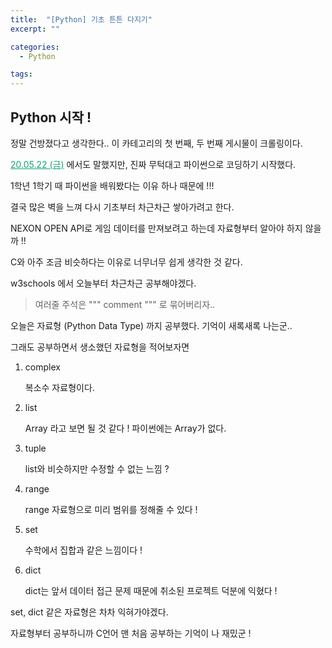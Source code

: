 ```yaml
---
title:  "[Python] 기초 튼튼 다지기"
excerpt: ""

categories:
  - Python

tags:
---
```


## Python 시작 !

정말 건방졌다고 생각한다.. 이 카테고리의 첫 번째, 두 번째 게시물이 크롤링이다.

<a href="https://nam-ki-bok.github.io/diary/200522TDL/" style="color:#0FA678">20.05.22 (금)</a> 에서도 말했지만, 진짜 무턱대고 파이썬으로 코딩하기 시작했다.

1학년 1학기 때 파이썬을 배워봤다는 이유 하나 때문에 !!!

결국 많은 벽을 느껴 다시 기초부터 차근차근 쌓아가려고 한다.

NEXON OPEN API로 게임 데이터를 만져보려고 하는데 자료형부터 알아야 하지 않을까 !!

C와 아주 조금 비슷하다는 이유로 너무너무 쉽게 생각한 것 같다.

w3schools 에서 오늘부터 차근차근 공부해야겠다.

> 여러줄 주석은 """ comment """ 로 묶어버리자..

오늘은 자료형 (Python Data Type) 까지 공부했다. 기억이 새록새록 나는군..

그래도 공부하면서 생소했던 자료형을 적어보자면

1. complex

   복소수 자료형이다.

2. list

   Array 라고 보면 될 것 같다 ! 파이썬에는 Array가 없다.

3. tuple

   list와 비슷하지만 수정할 수 없는 느낌 ?

4. range

   range 자료형으로 미리 범위를 정해줄 수 있다 !

5. set

   수학에서 집합과 같은 느낌이다 !

6. dict

   dict는 앞서 데이터 접근 문제 때문에 취소된 프로젝트 덕분에 익혔다 !

set, dict 같은 자료형은 차차 익혀가야겠다.

자료형부터 공부하니까 C언어 맨 처음 공부하는 기억이 나 재밌군 !

